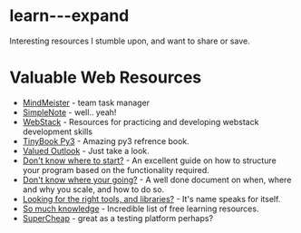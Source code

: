# learn---expand

Interesting resources I stumble upon, and want to share or save.

# Valuable Web Resources


- [MindMeister](https://www.mindmeister.com/) - team task manager
- [SimpleNote](https://www.simplenote.com/) - well.. yeah!
- [WebStack](https://github.com/bmorelli25/Become-A-Full-Stack-Web-Developer) - Resources for practicing and developing webstack development skills
- [TinyBook Py3](https://github.com/crowchirp/Tiny-Python-3.6-Notebook) - Amazing py3 refrence book.
- [Valued Outlook](https://en.wikipedia.org/wiki/Four_stages_of_competence) - Just take a look.
- [Don't know where to start?](https://github.com/kamranahmedse/design-patterns-for-humans) - An excellent guide on how to structure your program based on the functionality required.
- [Don't know where your going?](https://github.com/donnemartin/system-design-primer) - A well done document on when, where and why you scale, and how to do so.
- [Looking for the right tools, and libraries?](https://awesome.re/) - It's name speaks for itself.
- [So much knowledge](https://github.com/vhf/free-programming-books) - Incredible list of free learning resources.
- [SuperCheap](https://virmach.com/) - great as a testing platform perhaps? 


